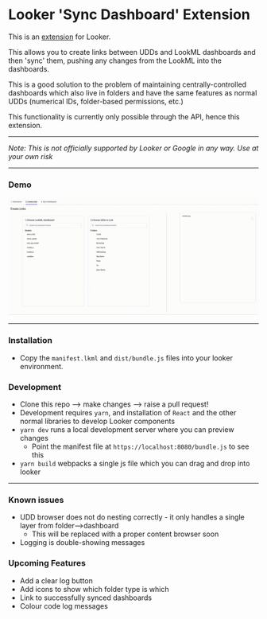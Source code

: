 # Looker 'Sync Dashboard' Extension
This is an [extension](https://docs.looker.com/data-modeling/extension-framework/extension-framework-intro) for Looker. 

This allows you to create links between UDDs and LookML dashboards and then 'sync' them, pushing any changes from the LookML into the dashboards.

This is a good solution to the problem of maintaining centrally-controlled dashboards which also live in folders and have the same features as normal UDDs (numerical IDs, folder-based permissions, etc.)

This functionality is currently only possible through the API, hence this extension.

---

*Note: This is not officially supported by Looker or Google in any way. Use at your own risk*

---
### Demo
![](demo/sync.gif)


---

### Installation
* Copy the `manifest.lkml` and `dist/bundle.js` files into your looker environment.

### Development
* Clone this repo --> make changes --> raise a pull request!
* Development requires `yarn`, and installation of `React` and the other normal libraries to develop Looker components
* `yarn dev` runs a local development server where you can preview changes
  * Point the manifest file at `https://localhost:8080/bundle.js` to see this
* `yarn build` webpacks a single js file which you can drag and drop into looker

---

### Known issues
* UDD browser does not do nesting correctly - it only handles a single layer from folder-->dashboard
  * This will be replaced with a proper content browser soon
* Logging is double-showing messages

### Upcoming Features
* Add a clear log button
* Add icons to show which folder type is which
* Link to successfully synced dashboards
* Colour code log messages